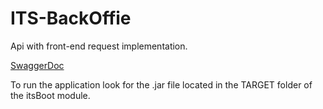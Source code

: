 # ITS-BackOffie

Api with front-end request implementation.

[SwaggerDoc](http://localhost:8080/swagger-ui.html)

To run the application look for the .jar file located in the TARGET folder of the itsBoot module.
